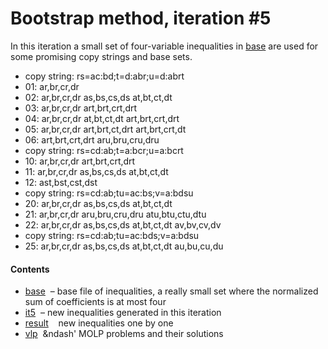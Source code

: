 Bootstrap method, iteration \#5
===============================

In this iteration a small set of four-variable inequalities in 
[base](base.txt) are used for some promising copy strings and base sets.

* copy string: rs=ac:bd;t=d:abr;u=d:abrt
 * 01: ar,br,cr,dr
 * 02: ar,br,cr,dr as,bs,cs,ds at,bt,ct,dt
 * 03: ar,br,cr,dr art,brt,crt,drt
 * 04: ar,br,cr,dr at,bt,ct,dt art,brt,crt,drt
 * 05: ar,br,cr,dr art,brt,ct,drt art,brt,crt,dt
 * 06: art,brt,crt,drt aru,bru,cru,dru
* copy string: rs=cd:ab;t=a:bcr;u=a:bcrt
 * 10: ar,br,cr,dr art,brt,crt,drt
 * 11: ar,br,cr,dr as,bs,cs,ds at,bt,ct,dt
 * 12: ast,bst,cst,dst
* copy string: rs=cd:ab;tu=ac:bs;v=a:bdsu
 * 20: ar,br,cr,dr as,bs,cs,ds at,bt,ct,dt
 * 21: ar,br,cr,dr aru,bru,cru,dru atu,btu,ctu,dtu 
 * 22: ar,br,cr,dr as,bs,cs,ds at,bt,ct,dt av,bv,cv,dv
* copy string: rs=cd:ab;tu=ac:bds;v=a:bdsu
 * 25: ar,br,cr,dr as,bs,cs,ds at,bt,ct,dt au,bu,cu,du

#### Contents

* [base](base.txt) &nbsp;&ndash; base file of inequalities, a really small
  set where the normalized sum of coefficients is at most four
* [it5](it5.txt) &nbsp;&ndash; new inequalities generated in this iteration
* [result](result) &nbsp;&nbsp; new inequalities one by one
* [vlp](vlp) &nbsp;&ndash' MOLP problems and their solutions

